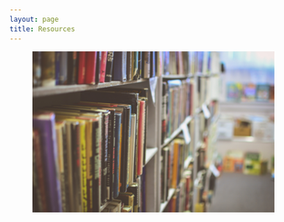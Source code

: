 ```yaml
---
layout: page
title: Resources
---
```


<figure>
  <img src="assets/images/jamie-taylor--9C3TMXwQjQ-unsplash.jpg" />
</figure>
